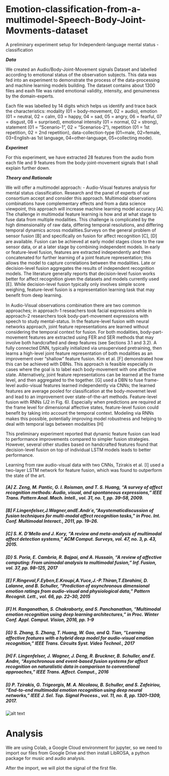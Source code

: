 # Emotion-classification-from-a-multimodel-Speech-Body-Joint-Movments-dataset
A preliminary experiment setup for Independent-language mental status - classification 

***Data***

We created an Audio/Body-Joint-Movement signals Dataset and labelled according to emotional status of the observation subjects. This data was fed into an experiment to demonstrate the process of the data-processing and machine learning models building. The dataset contains about 1300 files and eaxh file was rated emotional validity, intensity, and genuineness by the domain-experts.

Each file was labelled by 14 digits which helps us identify and trace back the characteristics: modality (01 = body-movement, 02 = audio), emotion (01 = neutral, 02 = calm, 03 = happy, 04 = sad, 05 = angry, 06 = fearful, 07 = disgust, 08 = surprised), emotional intensity (01 = normal, 02 = strong), statement (01 = “Scenario-1”, 02 = “Scenarios-2”), repetition (01 = 1st repetition, 02 = 2nd repetition), data-collection-type (01=male, 02=female, 03=English-as 1st language, 04=other-language, 05=collecting mode).

***Experimet***

For this experiment, we have extracted 28 features from the audio from each file and 9 features from the body-joint-movement signals that I shall explain further down.  

***Theory and Rationale***

We will offer a multimodel approach: - Audio-Visual features analysis for mental status classification. Research and the panel of experts of our consortium accept and consider this approach. Multimodal observations combinations have complementary effects and from a data science viewpoint, this approach will increase machine learning model accuracy [A]. The challenge in multimodal feature learning is how and at what stage to fuse data from multiple modalities. This challenge is complicated by the high dimensionality of raw data, differing temporal resolutions, and differing temporal dynamics across modalities.Surveys on the general problem of sensor fusion [B] and speciﬁcally on fusion for affect recognition [C], [D] are available. Fusion can be achieved at early model stages close to the raw sensor data, or at a later stage by combining independent models. In early or feature-level fusion, features are extracted independently and then concatenated for further learning of a joint feature representation; this allows the model to capture correlations between the modalities. Late or decision-level fusion aggregates the results of independent recognition models. The literature generally reports that decision-level fusion works better for affect recognition given the datasets and models currently used [E]. While decision-level fusion typically only involves simple score weighing, feature-level fusion is a representation learning task that may beneﬁt from deep learning. 

In Audio-Visual observations combination there are two common approaches; in approach-1 reseachers took facial expressions while in approach-2 researchers took body-part-movement expressions with speech to study mental-status. In the feature-level fusion with neural networks approach, joint feature representations are learned without considering the temporal context for fusion. For both modalities, body-part-movement features are extracted using FER and SER methods that may involve both handcrafted and deep features (see Sections 3.1 and 3.2). A fully connected DNN, typically initialized via unsupervised pretraining, then learns a high-level joint feature representation of both modalities as an improvement over “shallow” feature fusion. Kim et al. [F] demonstrated how this can be achieved with DBNs. This approach is feasible especially in cases where the goal is to label each body-movement with one affective state. Alternatively, joint feature representations can be learned at the frame level, and then aggregated to the together. [G] used a DBN to fuse frame-level audio-visual features learned independently via CNNs; the learned features are average pooled for classiﬁcation at the body-movemet level and lead to an improvement over state-of-the-art methods. Feature-level fusion with RNNs (J2 in Fig. 6). Especially when predictions are required at the frame level for dimensional affective states, feature-level fusion could beneﬁt by taking into account the temporal context. Modeling via RNNs makes this possible, potentially improving model robustness and helping to deal with temporal lags between modalities [H]

This preliminary experiment reported that dynamic feature fusion can lead to performance improvements compared to simpler fusion strategies. However, several other studies based on handcrafted features found that decision-level fusion on top of individual LSTM models leads to better performance.

Learning from raw audio-visual data with two CNNs, Tzirakis et al. [I] used a two-layer LSTM network for feature fusion, which was found to outperform the state of the art.

##### [A] ***Z. Zeng, M. Pantic, G. I. Roisman, and T. S. Huang, “A survey of affect recognition methods: Audio, visual, and spontaneous expressions,” IEEE Trans. Pattern Anal. Mach. Intell., vol. 31, no. 1, pp. 39–58, 2009.***
##### [B] ***F.Lingenfelser,J.Wagner,andE.Andr´e,“Asystematicdiscussion of fusion techniques for multi-modal affect recognition tasks,” in Proc. Int. Conf. Multimodal Interact., 2011, pp. 19–26.***
##### [C] ***S. K. D’Mello and J. Kory, “A review and meta-analysis of multimodal affect detection systems,” ACM Comput. Surveys, vol. 47, no. 3, p. 43, 2015.***
##### [D} ***S. Poria, E. Cambria, R. Bajpai, and A. Hussain, “A review of affective computing: From unimodal analysis to multimodal fusion,” Inf. Fusion, vol. 37, pp. 98–125, 2017***
##### [E] ***F.Ringeval,F.Eyben,E.Kroupi,A.Yuce,J.-P.Thiran,T.Ebrahimi, D. Lalanne, and B. Schuller, “Prediction of asynchronous dimensional emotion ratings from audio-visual and physiological data,” Pattern Recognit. Lett., vol. 66, pp. 22–30, 2015***
##### [F] ***H. Ranganathan, S. Chakraborty, and S. Panchanathan, “Multimodal emotion recognition using deep learning architectures,” in Proc. Winter Conf. Appl. Comput. Vision, 2016, pp. 1–9***
##### [G} ***S. Zhang, S. Zhang, T. Huang, W. Gao, and Q. Tian, “Learning affective features with a hybrid deep model for audio-visual emotion recognition,” IEEE Trans. Circuits Syst. Video Technol., 2017***
##### [H] ***F. Lingenfelser, J. Wagner, J. Deng, R. Bruckner, B. Schuller, and E. Andre, “Asynchronous and event-based fusion systems for affect recognition on naturalistic data in comparison to conventional approaches,” IEEE Trans. Affect. Comput., 2016***
##### [I} ***P. Tzirakis, G. Trigeorgis, M. A. Nicolaou, B. Schuller, and S. Zafeiriou, “End-to-end multimodal emotion recognition using deep neural networks,” IEEE J. Sel. Top. Signal Process., vol. 11, no. 8, pp. 1301–1309, 2017.***

![alt text](https://drive.google.com/uc?id=1q0hGl0lcM5JuUskS1VaXvSAk3vOn4giV)

# Analysis

We are using Colab, a Google Cloud environment for jupyter, so we need to import our files from Google Drive and then install LibROSA, a python package for music and audio analysis.

After the import, we will plot the signal of the first file.
